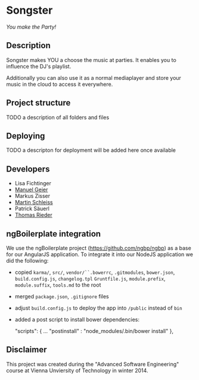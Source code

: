 # Songster
_You make the Party!_

## Description

Songster makes YOU a choose the music at parties. It enables you to influence the DJ's playlist.

Additionally you can also use it as a normal mediaplayer and store your music in the cloud to access it everywhere.

## Project structure

TODO a description of all folders and files

## Deploying

TODO a descripton for deployment will be added here once available

##  Developers
 * Lisa Fichtinger
 * [Manuel Geier](http://geier.io)
 * Markus Zisser
 * [Martin Schleiss](http://martinschleiss.com)
 * Patrick Säuerl
 * [Thomas Rieder](http://rieder.io)


## ngBoilerplate integration

We use the ngBoilerplate project (https://github.com/ngbp/ngbp) as a base for our AngularJS application. To integrate it into our NodeJS application we did the following:

* copied `karma/`, `src/`, `vendor/``.bowerrc`, `.gitmodules`, `bower.json`, `build.config.js`, `changelog.tpl` `Gruntfile.js`, `module.prefix`, `module.suffix`, `tools.md` to the root
* merged `package.json`, `.gitignore` files
* adjust `build.config.js` to deploy the app into `/public` instead of `bin`
* added a post script to install bower dependencies:

    "scripts": {
      ...
      "postinstall" : "node_modules/.bin/bower install"
    },

## Disclaimer

This project was created during the "Advanced Software Engineering" course at Vienna Unviersity of Technology in winter 2014.

